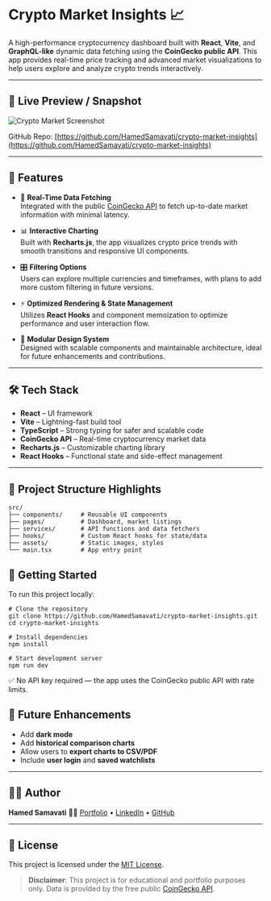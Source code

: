 # Crypto Market Insights 📈

A high-performance cryptocurrency dashboard built with **React**, **Vite**, and **GraphQL-like** dynamic data fetching using the **CoinGecko public API**. This app provides real-time price tracking and advanced market visualizations to help users explore and analyze crypto trends interactively.

---

## 🔗 Live Preview / Snapshot

![Crypto Market Screenshot](https://samavati.ca/images/projects/crypto.jpg)

GitHub Repo: [https://github.com/HamedSamavati/crypto-market-insights](https://github.com/HamedSamavati/crypto-market-insights)

---

## 🚀 Features

- 🔄 **Real-Time Data Fetching**  
  Integrated with the public [CoinGecko API](https://api.coingecko.com/api/v3/) to fetch up-to-date market information with minimal latency.

- 📊 **Interactive Charting**  
  Built with **Recharts.js**, the app visualizes crypto price trends with smooth transitions and responsive UI components.

- 🎛️ **Filtering Options**  
  Users can explore multiple currencies and timeframes, with plans to add more custom filtering in future versions.

- ⚡ **Optimized Rendering & State Management**  
  Utilizes **React Hooks** and component memoization to optimize performance and user interaction flow.

- 🧱 **Modular Design System**  
  Designed with scalable components and maintainable architecture, ideal for future enhancements and contributions.

---

## 🛠 Tech Stack

- **React** – UI framework
- **Vite** – Lightning-fast build tool
- **TypeScript** – Strong typing for safer and scalable code
- **CoinGecko API** – Real-time cryptocurrency market data
- **Recharts.js** – Customizable charting library
- **React Hooks** – Functional state and side-effect management

---

## 📂 Project Structure Highlights

```
src/
├── components/     # Reusable UI components
├── pages/          # Dashboard, market listings
├── services/       # API functions and data fetchers
├── hooks/          # Custom React hooks for state/data
├── assets/         # Static images, styles
└── main.tsx        # App entry point
```

## 🔧 Getting Started

To run this project locally:

```
# Clone the repository
git clone https://github.com/HamedSamavati/crypto-market-insights.git
cd crypto-market-insights

# Install dependencies
npm install

# Start development server
npm run dev
```

✅ No API key required — the app uses the CoinGecko public API with rate limits.

## 📌 Future Enhancements

- Add **dark mode**
- Add **historical comparison charts**
- Allow users to **export charts to CSV/PDF**
- Include **user login** and **saved watchlists**

---

## 🙋‍♂️ Author

**Hamed Samavati**
👨‍💻 [Portfolio](https://samavati.ca) • [LinkedIn](https://linkedin.com/in/yourprofile) • [GitHub](https://github.com/HamedSamavati)

---

## 📜 License

This project is licensed under the [MIT License](LICENSE).

> **Disclaimer**: This project is for educational and portfolio purposes only.
> Data is provided by the free public [CoinGecko API](https://www.coingecko.com/en/api).

